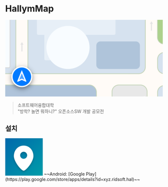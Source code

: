 # HallymMap

<img alt="Project Icon" src="/app/src/main/ic_hm_playstore_image.png" width="720"/>

> 소프트웨어융합대학<br>
> "방학? 놀면 뭐하니?" 오픈소스SW 개발 공모전

## 설치
<img alt="Project Icon" src="/app/src/main/ic_launcher-playstore.png" width="120" height="120"/>
~~Android: [Google Play](https://play.google.com/store/apps/details?id=xyz.ridsoft.hal)~~
